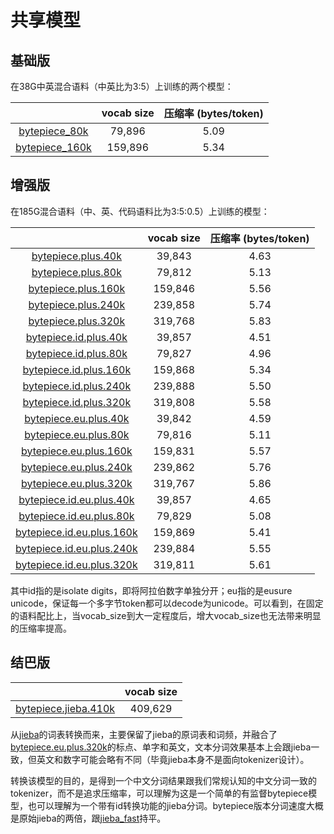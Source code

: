 # 共享模型

## 基础版

在38G中英混合语料（中英比为3:5）上训练的两个模型：

|  | vocab size | 压缩率 (bytes/token) |
| :----: | :----: | :----: |
| [bytepiece_80k](https://github.com/bojone/bytepiece/blob/main/models/bytepiece_80k.zip) | 79,896 | 5.09 |
| [bytepiece_160k](https://github.com/bojone/bytepiece/blob/main/models/bytepiece_160k.zip) | 159,896 | 5.34 |

## 增强版

在185G混合语料（中、英、代码语料比为3:5:0.5）上训练的模型：

|  | vocab size | 压缩率 (bytes/token) |
| :----: | :----: | :----: |
| [bytepiece.plus.40k](https://github.com/bojone/bytepiece/blob/main/models/bytepiece.plus.40k.zip) | 39,843 | 4.63 |
| [bytepiece.plus.80k](https://github.com/bojone/bytepiece/blob/main/models/bytepiece.plus.80k.zip) | 79,812 | 5.13 |
| [bytepiece.plus.160k](https://github.com/bojone/bytepiece/blob/main/models/bytepiece.plus.160k.zip) | 159,846 | 5.56 |
| [bytepiece.plus.240k](https://github.com/bojone/bytepiece/blob/main/models/bytepiece.plus.240k.zip) | 239,858 | 5.74 |
| [bytepiece.plus.320k](https://github.com/bojone/bytepiece/blob/main/models/bytepiece.plus.320k.zip) | 319,768 | 5.83 |
| [bytepiece.id.plus.40k](https://github.com/bojone/bytepiece/blob/main/models/bytepiece.id.plus.40k.zip) | 39,857 | 4.51 |
| [bytepiece.id.plus.80k](https://github.com/bojone/bytepiece/blob/main/models/bytepiece.id.plus.80k.zip) | 79,827 | 4.96 |
| [bytepiece.id.plus.160k](https://github.com/bojone/bytepiece/blob/main/models/bytepiece.id.plus.160k.zip) | 159,868 | 5.34 |
| [bytepiece.id.plus.240k](https://github.com/bojone/bytepiece/blob/main/models/bytepiece.id.plus.240k.zip) | 239,888 | 5.50 |
| [bytepiece.id.plus.320k](https://github.com/bojone/bytepiece/blob/main/models/bytepiece.id.plus.320k.zip) | 319,808 | 5.58 |
| [bytepiece.eu.plus.40k](https://github.com/bojone/bytepiece/blob/main/models/bytepiece.eu.plus.40k.zip) | 39,842 | 4.59 |
| [bytepiece.eu.plus.80k](https://github.com/bojone/bytepiece/blob/main/models/bytepiece.eu.plus.80k.zip) | 79,816 | 5.11 |
| [bytepiece.eu.plus.160k](https://github.com/bojone/bytepiece/blob/main/models/bytepiece.eu.plus.160k.zip) | 159,831 | 5.57 |
| [bytepiece.eu.plus.240k](https://github.com/bojone/bytepiece/blob/main/models/bytepiece.eu.plus.240k.zip) | 239,862 | 5.76 |
| [bytepiece.eu.plus.320k](https://github.com/bojone/bytepiece/blob/main/models/bytepiece.eu.plus.320k.zip) | 319,767 | 5.86 |
| [bytepiece.id.eu.plus.40k](https://github.com/bojone/bytepiece/blob/main/models/bytepiece.id.eu.plus.40k.zip) | 39,857 | 4.65 |
| [bytepiece.id.eu.plus.80k](https://github.com/bojone/bytepiece/blob/main/models/bytepiece.id.eu.plus.80k.zip) | 79,829 | 5.08 |
| [bytepiece.id.eu.plus.160k](https://github.com/bojone/bytepiece/blob/main/models/bytepiece.id.eu.plus.160k.zip) | 159,869 | 5.41 |
| [bytepiece.id.eu.plus.240k](https://github.com/bojone/bytepiece/blob/main/models/bytepiece.id.eu.plus.240k.zip) | 239,884 | 5.55 |
| [bytepiece.id.eu.plus.320k](https://github.com/bojone/bytepiece/blob/main/models/bytepiece.id.eu.plus.320k.zip) | 319,811 | 5.61 |

其中id指的是isolate digits，即将阿拉伯数字单独分开；eu指的是eusure unicode，保证每一个多字节token都可以decode为unicode。可以看到，在固定的语料配比上，当vocab_size到大一定程度后，增大vocab_size也无法带来明显的压缩率提高。

## 结巴版

|  | vocab size |
| :----: | :----: |
| [bytepiece.jieba.410k](https://github.com/bojone/bytepiece/blob/main/models/bytepiece.jieba.410k.zip) | 409,629 |

从[jieba](https://github.com/fxsjy/jieba)的词表转换而来，主要保留了jieba的原词表和词频，并融合了[bytepiece.eu.plus.320k](https://github.com/bojone/bytepiece/blob/main/models/bytepiece.eu.plus.320k.zip)的标点、单字和英文，文本分词效果基本上会跟jieba一致，但英文和数字可能会略有不同（毕竟jieba本身不是面向tokenizer设计）。

转换该模型的目的，是得到一个中文分词结果跟我们常规认知的中文分词一致的tokenizer，而不是追求压缩率，可以理解为这是一个简单的有监督bytepiece模型，也可以理解为一个带有id转换功能的jieba分词。bytepiece版本分词速度大概是原始jieba的两倍，跟[jieba_fast](https://github.com/deepcs233/jieba_fast)持平。
